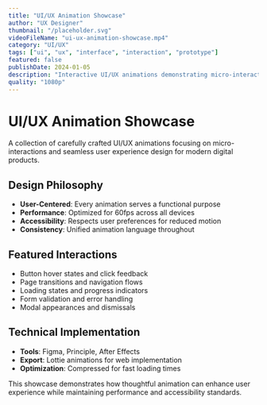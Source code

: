 ```yaml
---
title: "UI/UX Animation Showcase"
author: "UX Designer"
thumbnail: "/placeholder.svg"
videoFileName: "ui-ux-animation-showcase.mp4"
category: "UI/UX"
tags: ["ui", "ux", "interface", "interaction", "prototype"]
featured: false
publishDate: 2024-01-05
description: "Interactive UI/UX animations demonstrating micro-interactions, transitions, and user experience enhancements for mobile and web applications."
quality: "1080p"
---
```


# UI/UX Animation Showcase

A collection of carefully crafted UI/UX animations focusing on micro-interactions and seamless user experience design for modern digital products.

## Design Philosophy

- **User-Centered**: Every animation serves a functional purpose
- **Performance**: Optimized for 60fps across all devices
- **Accessibility**: Respects user preferences for reduced motion
- **Consistency**: Unified animation language throughout

## Featured Interactions

- Button hover states and click feedback
- Page transitions and navigation flows
- Loading states and progress indicators
- Form validation and error handling
- Modal appearances and dismissals

## Technical Implementation

- **Tools**: Figma, Principle, After Effects
- **Export**: Lottie animations for web implementation
- **Optimization**: Compressed for fast loading times

This showcase demonstrates how thoughtful animation can enhance user experience while maintaining performance and accessibility standards.
